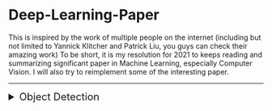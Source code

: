# Deep-Learning-Paper

This is inspired by the work of multiple people on the internet (including but not limited to Yannick Klitcher and Patrick Liu, you guys can check their amazing work)
To be short, it is my resolution for 2021 to keeps reading and summarizing significant paper in Machine Learning, especially Computer Vision. I will also try to reimplement some of the interesting paper.

****
<details>
<summary style='font-size:20px;'>Object Detection</summary>
<details>
<summary style='font-size:15px;'>Two-stage methods</summary>

- [Faster RCNN](https://github.com/tson1997/Deep-Learning-Paper/blob/main/Object%20Detection/Two-Stage/Faster%20RCNN.md)
  
</details>

<details>
<summary style='font-size:15px;'>One-stage methods</summary>
  
- [Fully Convolutional One Stage Detector (FCOS)](https://github.com/tson1997/Deep-Learning-Paper/blob/main/Object%20Detection/One-Stage/FCOS.md)

- 
</details>

<details>
<summary style='font-size:15px;'>Transformer methods</summary>

- [Detection Transformer (DETR)](https://github.com/tson1997/Deep-Learning-Paper/blob/main/Object%20Detection/Transformer/DETR.md)

</details>
</details>
